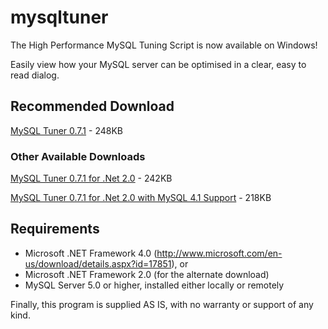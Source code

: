 # mysqltuner

The High Performance MySQL Tuning Script is now available on Windows!

Easily view how your MySQL server can be optimised in a clear, easy to read dialog.

## Recommended Download

[MySQL Tuner 0.7.1](https://github.com/pmachapman/mysqltuner/releases/download/0.7.1/MySQLTuner-0.7.1.zip) - 248KB

### Other Available Downloads

[MySQL Tuner 0.7.1 for .Net 2.0](https://github.com/pmachapman/mysqltuner/releases/download/0.7.1/MySQLTuner-0.7.1-net20.zip) - 242KB

[MySQL Tuner 0.7.1 for .Net 2.0 with MySQL 4.1 Support](https://github.com/pmachapman/mysqltuner/releases/download/0.7.1/MySQLTuner-0.7.1-net20-connector-625.zip) - 218KB

## Requirements
* Microsoft .NET Framework 4.0 (http://www.microsoft.com/en-us/download/details.aspx?id=17851), or
* Microsoft .NET Framework 2.0 (for the alternate download)
* MySQL Server 5.0 or higher, installed either locally or remotely

Finally, this program is supplied AS IS, with no warranty or support of any kind.
